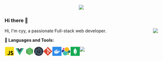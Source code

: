 <p align="center">
<a href="https://cyyjs.top" target="_blank"><img src="https://readme-typing-svg.demolab.com?font=Fira+Code&weight=600&size=26&pause=1000&color=0D9745&center=true&vCenter=true&random=false&width=500&lines=Hi%2C+I'm+Cyy;Full-stack+web+developer;10%2B+years+of+coding+experience" /></a>
</p>

### Hi there 👋


<img align="right" src="https://github.com/cyyjs/cyyjs/assets/2883079/37e17ee5-e65a-4567-a81c-f63574f37d3e" />

Hi, I'm cyy, a passionate Full-stack web developer.

**🔨 Languages and Tools:**

<a href="https://developer.mozilla.org/en-US/docs/Web/JavaScript" target="_blank"><img height="30" align="left" src="./assets/javascript.svg"></a>
<a href="https://vuejs.org" target="_blank"><img height="30" align="left" src="./assets/vue.svg"></a>
<a href="https://nodejs.org" target="_blank"><img height="30" align="left" src="./assets/nodejs.svg"></a>
<a href="https://www.electronjs.org" target="_blank"><img height="30" align="left" src="./assets/electron.svg"></a>
<a href="https://git-scm.com" target="_blank"><img height="30" align="left" src="./assets/git.svg"></a>
<a href="https://www.docker.com" target="_blank"><img height="30" align="left" src="./assets/docker.svg"></a>
<a href="https://www.elastic.co" target="_blank"><img height="30" align="left" src="./assets/es.svg"></a>
<a href="https://www.mongodb.com" target="_blank"><img height="30" align="left" src="./assets/mongo.svg"></a>


<img src="https://github-readme-stats.vercel.app/api?username=cyyjs&show_icons=true&hide_title=true&theme=radical" />

